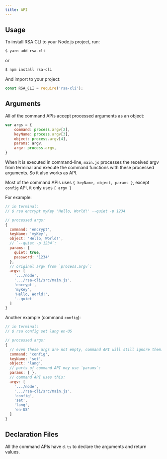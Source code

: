 ```yaml
---
title: API
---
```


## Usage

To install RSA CLI to your Node.js project, run:

```sh
$ yarn add rsa-cli
```

or

```sh
$ npm install rsa-cli
```

And import to your project:

```js
const RSA_CLI = require('rsa-cli');
```

## Arguments

All of the command APIs accept processed arguments as an object:

```js
var args = {
    command: process.argv[2],
    keyName: process.argv[3],
    object: process.argv[4],
    params: argv,
    argv: process.argv,
}
```

When it is executed in command-line, `main.js` processes the received argv from terminal and execute the command functions with these processed arguments. So it also works as API.

Most of the command APIs uses `{ keyName, object, params }`, except `config` API, it only uses `{ argv }`

For example:

```js
// in terminal:
// $ rsa encrypt myKey 'Hello, World!' --quiet -p 1234

// processed args:
{
  command: 'encrypt',
  keyName: 'myKey',
  object: 'Hello, World!',
  // `--quiet -p 1234`:
  params: {
    quiet: true,
    password: '1234'
  },
  // original argv from `process.argv`:
  argv: [
    '.../node',
    '.../rsa-cli/src/main.js',
    'encrypt',
    'myKey',
    'Hello, World!',
    '--quiet'
  ]
}
```

Another example (command `config`):

```js
// in terminal:
// $ rsa config set lang en-US

// processed args:
{
  // even these args are not empty, command API will still ignore them:
  command: 'config',
  keyName: 'set',
  object: 'lang',
  // parts of command API may use `params`:
  params: { },
  // command API uses this:
  argv: [
    '.../node',
    '.../rsa-cli/src/main.js',
    'config',
    'set',
    'lang',
    'en-US'
  ]
}
```

## Declaration Files

All the command APIs have `d.ts` to declare the arguments and return values.
